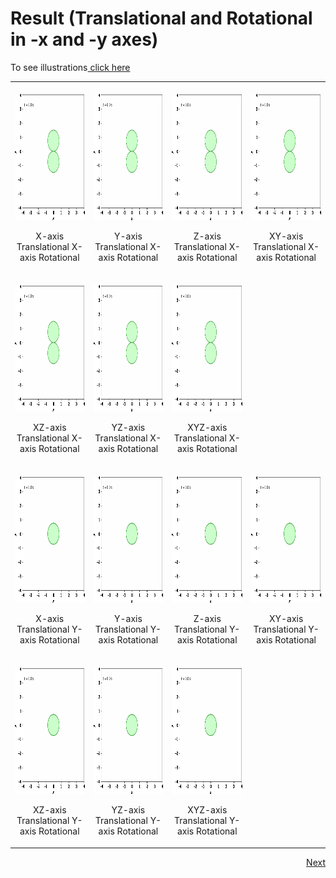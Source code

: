 # Result (Translational and Rotational in -x and -y axes)

To see illustrations<a href="https://docs.google.com/document/d/1sPUEbgdDKk0lN3tvGKjdI0X0MHleW4hW2XIJrxzFCg0/edit?usp=sharing" target="_blank"> click here</a>

<table>
    <tr>
        <td>
            <br>
            <img src="trans_rotx/100100.gif" alt="Simulation" style="width:216px;height:202px;">
            <p align="center"> X-axis Translational X-axis Rotational</p>
        </td>
        <td>
            <br>
            <img src="trans_rotx/010100.gif" alt="Simulation" style="width:216px;height:202px;">
            <p align="center"> Y-axis Translational X-axis Rotational</p>
        </td>
        <td>
            <br>
            <img src="trans_rotx/100100.gif" alt="Simulation" style="width:216px;height:202px;">
            <p align="center"> Z-axis Translational X-axis Rotational</p>
        </td>
        <td>
            <br>
            <img src="trans_rotx/110100.gif" alt="Simulation" style="width:216px;height:202px;">
            <p align="center"> XY-axis Translational X-axis Rotational</p>
        </td>
    </tr>
    <tr>
        <td>
            <br>
            <img src="trans_rotx/101100.gif" alt="Simulation" style="width:216px;height:202px;">
            <p align="center"> XZ-axis Translational X-axis Rotational</p>
        </td>
        <td>
            <br>
            <img src="trans_rotx/011100.gif" alt="Simulation" style="width:216px;height:202px;">
            <p align="center"> YZ-axis Translational X-axis Rotational</p>
        </td>
        <td>
            <br>
            <img src="trans_rotx/111100.gif" alt="Simulation" style="width:216px;height:202px;">
            <p align="center"> XYZ-axis Translational X-axis Rotational</p>
        </td>
    </tr> 
    <tr>
        <td>
            <br>
            <img src="trans_roty/100010.gif" alt="Simulation" style="width:216px;height:202px;">
            <p align="center"> X-axis Translational Y-axis Rotational</p>
        </td>
        <td>
            <br>
            <img src="trans_roty/010010.gif" alt="Simulation" style="width:216px;height:202px;">
            <p align="center"> Y-axis Translational Y-axis Rotational</p>
        </td>
        <td>
            <br>
            <img src="trans_roty/100010.gif" alt="Simulation" style="width:216px;height:202px;">
            <p align="center"> Z-axis Translational Y-axis Rotational</p>
        </td>
        <td>
            <br>
            <img src="trans_roty/110010.gif" alt="Simulation" style="width:216px;height:202px;">
            <p align="center"> XY-axis Translational Y-axis Rotational</p>
        </td>
    </tr>
    <tr>
        <td>
            <br>
            <img src="trans_roty/101010.gif" alt="Simulation" style="width:216px;height:202px;">
            <p align="center"> XZ-axis Translational Y-axis Rotational</p>
        </td>
        <td>
            <br>
            <img src="trans_roty/011010.gif" alt="Simulation" style="width:216px;height:202px;">
            <p align="center"> YZ-axis Translational Y-axis Rotational</p>
        </td>
        <td>
            <br>
            <img src="trans_roty/111010.gif" alt="Simulation" style="width:216px;height:202px;">
            <p align="center"> XYZ-axis Translational Y-axis Rotational</p>
        </td>
    </tr>

</table>
<p align="right"><a href="result3.md" target="_blank">Next</a></p>